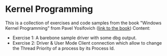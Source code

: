 # Kernel Programming

This is a collection of exercises and code samples from the book "Windows Kernel Programming" from Pavel Yosifovich ([link to the book](https://www.amazon.com/-/de/dp-1977593372/dp/1977593372))
Content:
- Exercise 1: A barebone sample driver with some dbg output.
- Exercise 2: Driver & User Mode Client connection which allow to change the Thread Priority of a process by its Process Id.
